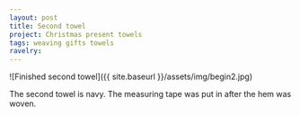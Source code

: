 ```yaml
---
layout: post
title: Second towel
project: Christmas present towels
tags: weaving gifts towels
ravelry:
---
```

![Finished second towel]({{ site.baseurl }}/assets/img/begin2.jpg)

The second towel is navy. The measuring tape was put in after the hem was woven.